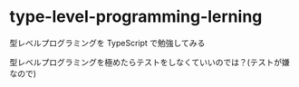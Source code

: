 # type-level-programming-lerning

型レベルプログラミングを TypeScript で勉強してみる

型レベルプログラミングを極めたらテストをしなくていいのでは？(テストが嫌なので)
